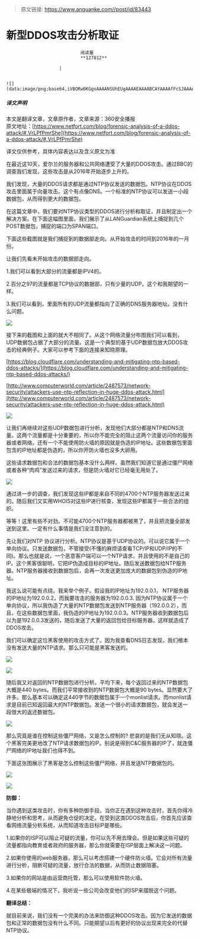 > 原文链接: https://www.anquanke.com//post/id/83443 


# 新型DDOS攻击分析取证


                                阅读量   
                                **127812**
                            
                        |
                        
                                                                                                                                    ![](data:image/png;base64,iVBORw0KGgoAAAANSUhEUgAAAAEAAAABCAYAAAAfFcSJAAAAAXNSR0IArs4c6QAAAARnQU1BAACxjwv8YQUAAAAJcEhZcwAADsQAAA7EAZUrDhsAAAANSURBVBhXYzh8+PB/AAffA0nNPuCLAAAAAElFTkSuQmCC)
                                                                                            



##### 译文声明

本文是翻译文章，文章原作者，文章来源：360安全播报
                                <br>原文地址：[https://www.netfort.com/blog/forensic-analysis-of-a-ddos-attack/#.VrLPfPmrShe](https://www.netfort.com/blog/forensic-analysis-of-a-ddos-attack/#.VrLPfPmrShe)

译文仅供参考，具体内容表达以及含义原文为准

在最近这10天，爱尔兰的服务器和公共网络遭受了大量的DDOS攻击。通过BBC的调查我们发现，这些攻击是从2016年开始逐步上升的。

我们发现，大量的DDOS请求都是通过NTP协议发送的数据包。NTP协议在DDOS攻击里面属于向量攻击。这个有点像DNS。一个标准的NTP协议可以发送一小段数据包，从而得到更大的数据包。

在这篇文章中，我们要对NTP协议类型的DDOS进行分析和取证，并且制定出一个解决方案。在下面这幅图里面，我们展示了从LANGuardian系统上捕捉到几个POST数据包，捕捉的端口为SPAN端口。

下面这些截图就是我们捕捉到的数据部走向。从开始攻击的时间到2016年的一月份。

让我们先看未开始攻击的数据部走向。

1.我们可以看到大部分的流量都是IPV4的。

2.百分之97的流量都是TCP协议的数据部，只有少量的UDP。这个和我期望的一样。

3.我们可以看到，里面所有的UDP流量都指向了正确的DNS服务器地址。没有什么问题。

[![](https://p0.ssl.qhimg.com/t01a1e8ed22566610e0.png)](https://p0.ssl.qhimg.com/t01a1e8ed22566610e0.png)

接下来的截图和上面的就大不相同了。从这个网络流量分布图我们可以看到，UDP数据包占据了大部分的流量。这是一个典型的基于UDP数据包放大DDOS攻击的经典例子。大家可以参考下面的连接来知晓原理。

[https://blog.cloudflare.com/understanding-and-mitigating-ntp-based-ddos-attacks/](https://blog.cloudflare.com/understanding-and-mitigating-ntp-based-ddos-attacks/)

[http://www.computerworld.com/article/2487573/network-security/attackers-use-ntp-reflection-in-huge-ddos-attack.html](http://www.computerworld.com/article/2487573/network-security/attackers-use-ntp-reflection-in-huge-ddos-attack.html)

[![](https://p0.ssl.qhimg.com/t01d1c171e461804554.png)](https://p0.ssl.qhimg.com/t01d1c171e461804554.png)

让我们再继续对这些UDP数据包进行分析，发现他们大部分都是NTP和DNS流量。这两个流量都是十分重要的，所以你不能完全的阻止这两个流量访问你的服务器或者网络。还有一个不能使用防火墙的原因就是伪造的IP地址。这些数据包里面包含的IP地址都是伪造的，所以你开防火墙也没多大卵用。

这些请求数据包和合法的数据包基本没什么两样。虽然我们知道它是通过僵尸网络或者各种“肉鸡”发送过来的请求，但是防火墙对它已经毫无用处了。

[![](https://p1.ssl.qhimg.com/t0105125a8f070cd9c2.png)](https://p1.ssl.qhimg.com/t0105125a8f070cd9c2.png)

通过进一步的调查，我们发现这些IP都是来自不同的4700个NTP服务器发送过来的。随后我们又实用WHOIS对这些IP进行核查，发现这些IP都属于一些合法的组织。

等等！这里有些不对劲。不可能4700个NTP服务器都被黑了，并且把流量全部发送到这里。一定有什么事情是我们没注意到的。

先让我们对NTP 协议进行分析。NTP协议是基于UDP协议的。可以说它属于一个单向协议。只发送数据包，不管接受(不懂的麻烦请查看TCP/IP和UDP/IP的不同)。那么也就是说，一个恶意客户端可以一个NTP请求，并且使用的不是自己的IP。这个黑客很聪明，它把IP伪造成目标的IP地址。随后发送数据包给NTP服务器。NTP服务器接收到数据包后，会再一次发送更加庞大的数据包到伪造的IP地址。

我这么说可能有点绕。我来举个例子。假设我的IP地址为192.0.0.1， NTP服务器的IP地址为192.0.0.2，而我要攻击的服务器为192.0.0.3. 因为NTP协议属于一个单向协议，所以我伪造了大量的NTP数据包发送到NTP服务器（192.0.0.2），而且，在这些数据包里面，我伪造的IP地址为192.0.0.3。NTP服务器收到数据包后以为是192.0.0.3发送的，随后发送了大量的返回包给目标服务器。这样就造成了DDOS攻击。

我们可以确定这位黑客使用的攻击方式了。因为我查看DNS日志发现，我们根本没有发送大量的NTP请求。那么只可能是黑客发送的。

[![](https://p2.ssl.qhimg.com/t012046b43ce882bf78.png)](https://p2.ssl.qhimg.com/t012046b43ce882bf78.png)

[![](https://p4.ssl.qhimg.com/t012046b43ce882bf78.png)](https://p4.ssl.qhimg.com/t012046b43ce882bf78.png)

随后我又对返回的NTP数据包进行分析。平均下来，每个返回过来的NTP数据包大概是440 bytes。而我们平常接收到的NTP数据包大概是90 bytes。显然要大了许多。那么基本可以确定这440字节的数据包属于一个monlist请求。而monlist请求是目前已知返回最大的NTP数据包。发送一个很小的请求数据包，就会发送一段很大的返还数据包。

[![](https://p2.ssl.qhimg.com/t014391f8a62dd07e5b.jpg)](https://p2.ssl.qhimg.com/t014391f8a62dd07e5b.jpg)

那么究竟是谁在控制这些僵尸网络，又是怎么控制的? 悲哀的是我们无从知晓。这个黑客完美更地改了NTP请求数据包的IP。别说是得到C&amp;C服务器的IP了，就连僵尸网络的IP地址我们也得不到。

下面这张图展示了黑客是怎么控制这些僵尸网络，并且发送NTP数据包的。

[![](https://p5.ssl.qhimg.com/t01e91a3ab53cb8e813.png)](https://p5.ssl.qhimg.com/t01e91a3ab53cb8e813.png)

[![](https://p3.ssl.qhimg.com/t01e91a3ab53cb8e813.png)](https://p3.ssl.qhimg.com/t01e91a3ab53cb8e813.png)

**防御：**

当你遇到这类攻击时，你有多种防御手段。当你正在遇到这种攻击时，首先你得冷静地分析和思考，从而避免仓促的决定。在受到这类DDOS攻击后，你首先应该查看网络流量分析系统，从而知道攻击目标IP是哪些。

1.如果你的ISP可以阻止可疑的流量，你可以先不用去理会。但是如果这些可疑的流量都指向教育或者政府的服务器，那么你就需要在ISP层面上解决这一问题。

2.如果你使用的web服务器，那么可以考虑搭建一个硬件防火墙。它会对所有流量进行分析，阻断可疑的流量，放行合法的数据，从而防止数据阻塞。

3.如果你的网站是由运营商托管，那么可以使用软件防火墙。

4.在某些极端的情况下，我听说一些公司会改变他们的ISP来摆脱这个问题。

**翻译总结：**

就目前来说，我们没有一个完美的办法来防御这种DDOS攻击。因为它发送的数据包和正常的数据包没有什么不同。只能期望以后有更好的协议出现来完全的代替NTP协议。
